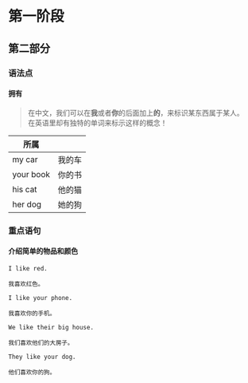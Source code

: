 # 第一阶段

## 第二部分

### 语法点

#### 拥有

> 在中文，我们可以在**我**或者**你**的后面加上**的**，来标识某东西属于某人。  
> 在英语里却有独特的单词来标示这样的概念！

| 所属      |        |
| --------- | ------ |
| my car    | 我的车 |
| your book | 你的书 |
| his cat   | 他的猫 |
| her dog   | 她的狗 |

### 重点语句

#### 介绍简单的物品和颜色

```text
I like red.

我喜欢红色。
```

```text
I like your phone.

我喜欢你的手机。
```

```text
We like their big house.

我们喜欢他们的大房子。
```

```text
They like your dog.

他们喜欢你的狗。
```
